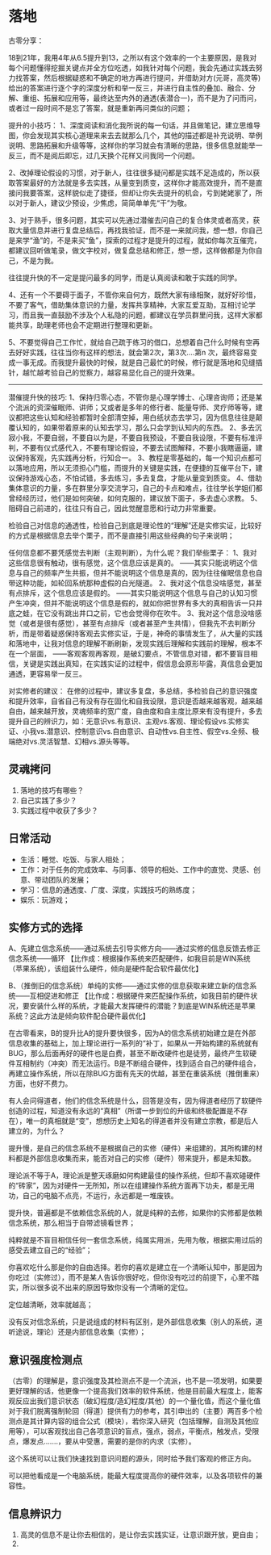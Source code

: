 # 落地

古零分享：

18到21年，我用4年从6.5提升到13，之所以有这个效率的一个主要原因，是我对每个问题懂得挖掘关键点并全方位吃透，如我针对每个问题，我会先通过实践去努力找答案，然后根据疑惑和不确定的地方再进行提问，并借助对方(元哥，高灵等)给出的答案进行逐个字的深度分析和举一反三，并进行自主性的叠加、融合、分解、重组、拓展和应用等，最终达至内外的通透(表潜合一)，而不是为了问而问，或者过一段时间不是忘了答案，就是重新再问类似的问题；

提升的小技巧：
1、深度阅读和消化我所说的每一句话，并且做笔记，建立思维导图，你会发现其实核心道理来来去去就那么几个，其他的描述都是补充说明、举例说明、思路拓展和升级等等，这样你的学习就会有清晰的思路，很多信息就能举一反三，而不是阅后即忘，过几天换个花样又问我同一个问题。

2、改掉理论假设的习惯，对于新人，往往很多疑问都是实践不足造成的，所以获取答案最好的方法就是多去实践，从量变到质变，这样你才能高效提升，而不是直接问我要答案，这样貌似走了捷径，但却让你失去提升的机会，亏到姥姥家了，所以对于新人，建议少预设，少焦虑，简简单单先“干”为敬。

3、对于熟手，很多问题，其实可以先通过潜催去问自己的复合体灵或者高灵，获取大量信息并进行复盘总结后，再找我验证，而不是一来就问我，想一想，你自己是来学“渔”的，不是来买“鱼”，探索的过程才是提升的过程，就如你每次互催完，都建议回听做笔录，做文字校对，做复盘总结和修正，想一想，这样做都是为你自己，不是为我。

往往提升快的不一定是提问最多的同学，而是认真阅读和敢于实践的同学。

4、还有一个不要碍于面子，不管你来自何方，既然大家有缘相聚，就好好珍惜，不要了客气，借助集体意识的力量，发挥共享精神，大家互爱互助，互相讨论学习，而且我一直鼓励不涉及个人私隐的问题，都建议在学员群里问我，这样大家都能共享，助理老师也会不定期进行整理和更新。

5、不要觉得自己工作忙，就给自己疏于练习的借口，总想着自己什么时候有空再去好好实践，往往当你有这样的想法，就会第2次，第3次....第n 次，最终容易变成一事无成。而我提升最快的时候，就是自己最忙的时候，修行就是落地和见缝插针，越忙越考验自己的觉察力，越容易显化自己的提升效果。

----

潜催提升快的技巧:
1、保持归零心态，不管你是心理学博士、心理咨询师；还是某个流派的资深催眠师、讲师；又或者是多年的修行者、能量导师、灵疗师等等，建议都把这些认知和经验都暂时全部清空掉，用白纸状态去学习，因为信息往往是颠覆认知的，如果带着原来的认知去学习，那么只会学到认知内的东西。
2、多去沉寂小我，不要自弱，不要自以为是，不要自我预设，不要自我设限，不要有标准评判，不要有仪式感代入，不要有理论假设，不要去试图解释，不要小我瞎逼逼，建议保持客观，先实践再分析，行知合一。
3、教程是零基础的，每一个知识点都可以落地应用，所以无须担心门槛，而提升的关键是实践，在便捷的互催平台下，建议保持游戏心态，不怕试错，多去练习，多去复盘，才能从量变到质变。
4、借助集体意识的力量，多在群里分享交流学习，自己的卡点和难点，往往学长学姐们都曾经经历过，他们是如何突破，如何克服的，建议放下面子，多去虚心求教。
5、阻碍自己前进的，往往只有自己，因此觉醒意愿和行动力非常重要。

检验自己对信息的通透性，检验自己到底是理论性的“理解”还是实修实证，比较好的方式是根据信息去举个栗子，而不是直接引用这些经典的句子来说明；

任何信息都不要凭感觉去判断（主观判断），为什么呢？我们举些栗子：
1、我对这些信息很有触动，很有感觉，这个信息应该是真的。
——其实只能说明这个信息与自己的频率产生共振，但并不能说明这个信息是真的，因为往往催眠信息也自带这种功能，如轮回系统那种虚假的白光隧道。
2、我对这个信息没啥感觉，甚至有点排斥，这个信息应该是假的。
——其实只能说明这个信息与自己的认知习惯产生冲突，但并不能说明这个信息是假的，就如你把世界有多大的真相告诉一只井底之蛙，在它没有跳出井口之前，它也会觉得你在吹牛。
3、我对这个信息没啥感觉（或者是很有感觉），甚至有点排斥（或者甚至产生共情），但我先不去判断分析，而是带着疑惑保持客观去实修实证，于是，神奇的事情发生了，从大量的实践和落地中，让我对信息的理解不断刷新，发现实践后理解和实践前的理解，根本不在一个层面，
——客观客观再客观，是破幻要点，不管信息对错，都不要盲目相信，关键是实践出真知，在实践实证的过程中，假信息会原形毕露，真信息会更加通透，更容易举一反三。

对实修者的建议：
在修的过程中，建议多复盘，多总结，多检验自己的意识强度和提升效率，自省自己有没有存在固化和自我设限，意识是否越来越客观，越来越自由，越来越开放，灵魂频率的宽广度，自由度和自主度比原来有没有提升，多去提升自己的辨识力，如：无意识vs.有意识、主观vs.客观、理论假设vs.实修实证、小我vs.潜意识、控制意识vs.自由意识、自动性vs.自主性、假空vs.全频、极端绝对vs.灵活智慧、幻相vs.源头等等。


## 灵魂拷问
1. 落地的技巧有哪些？
2. 自己实践了多少？
3. 实践过程中收获了多少？

## 日常活动
- 生活：睡觉、吃饭、与家人相处；
- 工作：对于任务的完成效率、与同事、领导的相处、工作中的直觉、灵感、创意、带动团队的发展；
- 学习：信息的通透度、广度、深度，实践技巧的熟练度；
- 娱乐：玩游戏；


## 实修方式的选择
A、先建立信念系统——通过系统去引导实修方向——通过实修的信息反馈去修正信念系统——循环
【比作成：根据操作系统来匹配硬件，如我目前是WIN系统（苹果系统），该组装什么硬件，倾向是硬件配合软件最优化】

B、（推倒旧的信念系统）单纯的实修——通过实修的信息获取来建立新的信念系统——互相促进和修正
【比作成：根据硬件来匹配操作系统，如我目前的硬件状况，要安装什么样的系统，才能最大发挥硬件的潜能？到底是WIN系统还是苹果系统？这此方法是倾向软件配合硬件最优化】

在古零看来，B的提升比A的提升要快很多，因为A的信念系统初始建立是在外部信息收集的基础上，加上理论进行一系列的“补丁，如果从一开始构建的系统就有BUG，那么后面再好的硬件也是白费，甚至不断改硬件也是徒劳，最终产生软硬件互相制约（冲突）而无法运行。B是不断组合硬件，找到适合自己的硬件组合，再建立操作系统，所以在除BUG方面有先天的优越，甚至在重装系统（推倒重来）方面，也好不费力。

有人会问得道者，他们的信念系统是什么，回答是没有，因为得道者经历了软硬件创造的过程，知道没有永远的“真相”（所谓一步到位的升级和终极配置是不存在），唯一的真相就是“变”，想想历史上知名的得道者并没有建立宗教，都是后人建立的，为什么？

提升慢，是自己的信念系统不是根据自己的实修（硬件）来组建的，其所构建的材料都是外部信息收集而来，能否对自己的实修（硬件）带来提升，都是未知数。

理论派不等于A，理论派是整天琢磨如何构建最佳的操作系统，但却不喜欢碰硬件的“砖家”，因为对硬件一无所知，所以在组建操作系统方面再下功夫，都是无用功，自己的电脑不点亮，不运行，永远都是一堆废铁。

提升快，普遍都是不依赖信念系统的人，就是纯粹的去修，如果你的实修都是依赖信念系统，那么相当于自带滤镜看世界；

纯粹就是不盲目相信任何一套信念系统，纯属实用派，先用为敬，根据实用过后的感受去建立自己的“经验”；

你喜欢吃什么那是你的自由选择。若你的喜欢是建立在一个清晰认知中，那是因为你吃过（实修过），而不是某人告诉你很好吃，但你没有吃过的前提下，心里不踏实，所以很多说不出来的原因导致你没有一个清晰的定位。

定位越清晰，效率就越高；

没有反对信念系统，只是说组成的材料有区别，是外部信息收集（别人的系统，道听途说，理论）还是内部信息收集（实修）；



## 意识强度检测点
（古零）的理解是，意识强度及其检测点不是一个流派，也不是一项发明，如果要更好理解的话，他更像一个提高我们效率的软件系统，他是目前最大程度上，能客观反应出我们意识状态（破幻程度/造幻程度/其他）的一个量化值，而这个量化值对于我们脱离强制轮回（得道）提供有力的参考，其引申出的（主要）两百多个检测点是其计算内容的组合公式（模块），若你深入研究（包括理解，自测及其他应用等），可以客观找出自己各项意识的盲点，强点，弱点，平衡点，触发点，受限点，爆发点.......，要从中受惠，需要的是你的内求（实修）。

这个系统可以让我们快速找到意识问题的源头，同时给予我们客观的修正方向。

可以把他看成是一个电脑系统，能最大程度提高你的硬件效率，以及各项软件的兼容性。

## 信息辨识力
1. 高灵的信息不是让你去相信的，是让你去实践实证，让意识跟开放，更自由；
2. 